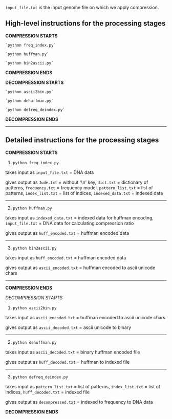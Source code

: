 `input_file.txt` is the input genome file on which we apply compression.

## High-level instructions for the processing stages

**COMPRESSION STARTS**

	`python freq_index.py`

	`python huffman.py`

	`python bin2ascii.py`
			
**COMPRESSION ENDS**

**DECOMPRESSION STARTS**

	`python ascii2bin.py`

	`python dehuffman.py`

	`python defreq_deindex.py`

**DECOMPRESSION ENDS**

--------------------------------------------------------------------------------

## Detailed instructions for the processing stages

**COMPRESSION STARTS**

1) `python freq_index.py`

takes input as `input_file.txt` = DNA data

gives output as `Jude.txt` = without '\n' key,  `dict.txt` = dictionary of patterns, `frequency.txt` = frequency model,  `pattern_list.txt` = list of patterns, `index_list.txt` = list of indices, `indexed_data.txt` = indexed data	

--------------------------------------------------------------------------------
2) `python huffman.py`

takes input as `indexed_data.txt` = indexed data for huffman encoding, `input_file.txt` = DNA data for calculating compression ratio

gives output as `huff_encoded.txt` = huffman encoded data	

--------------------------------------------------------------------------------

3) `python bin2ascii.py`

takes input as `huff_encoded.txt` = huffman encoded data

gives output as `ascii_encoded.txt` = huffman encoded to ascii unicode chars

--------------------------------------------------------------------------------
		
**COMPRESSION ENDS**

*DECOMPRESSION STARTS*
1) `python ascii2bin.py`

takes input as `ascii_encoded.txt` = huffman encoded to ascii unicode chars

gives output as `ascii_decoded.txt` = ascii unicode to binary

--------------------------------------------------------------------------------

2) `python dehuffman.py`

takes input as `ascii_decoded.txt` = binary huffman encoded file

gives output as `huff_decoded.txt` = huffman to indexed file
		
--------------------------------------------------------------------------------

3) `python defreq_deindex.py`

takes input as `pattern_list.txt` = list of patterns, `index_list.txt` = list of indices, `huff_decoded.txt` = indexed file

gives output as `decompressed.txt` = indexed to frequency to DNA data

**DECOMPRESSION ENDS**

